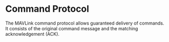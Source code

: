 # Command Protocol

The MAVLink command protocol allows guaranteed delivery of commands. It consists of the original command message and the matching acknowledgement \(ACK\).





